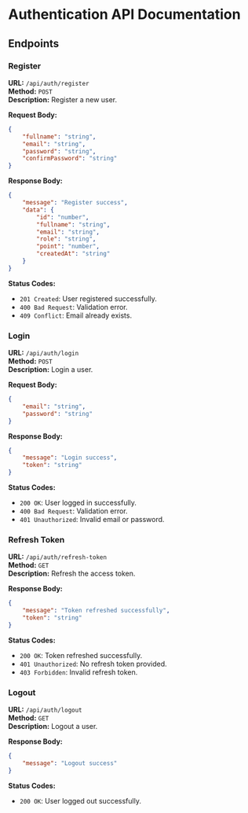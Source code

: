 # Authentication API Documentation

## Endpoints

### Register

**URL:** `/api/auth/register`  
**Method:** `POST`  
**Description:** Register a new user.

**Request Body:**
```json
{
    "fullname": "string",
    "email": "string",
    "password": "string",
    "confirmPassword": "string"
}
```

**Response Body:**
```json
{
    "message": "Register success",
    "data": {
        "id": "number",
        "fullname": "string",
        "email": "string",
        "role": "string",
        "point": "number",
        "createdAt": "string"
    }
}
```

**Status Codes:**
- `201 Created`: User registered successfully.
- `400 Bad Request`: Validation error.
- `409 Conflict`: Email already exists.

### Login

**URL:** `/api/auth/login`  
**Method:** `POST`  
**Description:** Login a user.

**Request Body:**
```json
{
    "email": "string",
    "password": "string"
}
```

**Response Body:**
```json
{
    "message": "Login success",
    "token": "string"
}
```

**Status Codes:**
- `200 OK`: User logged in successfully.
- `400 Bad Request`: Validation error.
- `401 Unauthorized`: Invalid email or password.

### Refresh Token

**URL:** `/api/auth/refresh-token`  
**Method:** `GET`  
**Description:** Refresh the access token.

**Response Body:**
```json
{
    "message": "Token refreshed successfully",
    "token": "string"
}
```

**Status Codes:**
- `200 OK`: Token refreshed successfully.
- `401 Unauthorized`: No refresh token provided.
- `403 Forbidden`: Invalid refresh token.

### Logout

**URL:** `/api/auth/logout`  
**Method:** `GET`  
**Description:** Logout a user.

**Response Body:**
```json
{
    "message": "Logout success"
}
```

**Status Codes:**
- `200 OK`: User logged out successfully.
